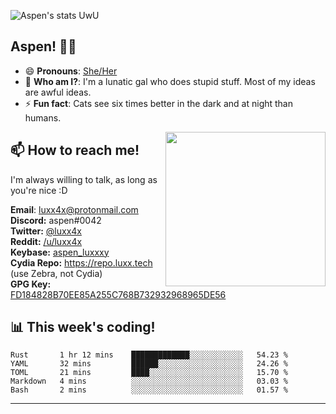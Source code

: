 ![Aspen's stats UwU](https://github-readme-stats.vercel.app/api?username=aspenluxxxy&show_icons=true&theme=onedark)

## Aspen! 🏳️‍⚧️

 - 😄 **Pronouns**: [She/Her](https://www.mypronouns.org/she-her)
 - 👩 **Who am I?**: I'm a lunatic gal who does stupid stuff. Most of my ideas are awful ideas.  
 - ⚡ **Fun fact**: <!--START_SECTION:catfact-->Cats see six times better in the dark and at night than humans.<!--END_SECTION:catfact-->
 
<img align="right" src="https://raw.githubusercontent.com/aspenluxxxy/aspenluxxxy/master/crab.jpg" width="256px" height="247px" />  

## 📫 How to reach me!
I'm always willing to talk, as long as you're nice :D

**Email**: luxx4x@protonmail.com  
**Discord:** aspen#0042  
**Twitter:** [@luxx4x](https://twitter.com/luxx4x)  
**Reddit:** [/u/luxx4x](https://reddit.com/user/luxx4x/)  
**Keybase:** [aspen_luxxxy](https://keybase.io/aspen_luxxxy)  
**Cydia Repo:** https://repo.luxx.tech (use Zebra, not Cydia)  
**GPG Key:** [FD184828B70EE85A255C768B732932968965DE56](https://aspenuwu.me/aspen-public.asc)

## 📊 **This week's coding!**
<!--START_SECTION:waka-->
```text
Rust       1 hr 12 mins    █████████████░░░░░░░░░░░░   54.23 % 
YAML       32 mins         ██████░░░░░░░░░░░░░░░░░░░   24.26 % 
TOML       21 mins         ████░░░░░░░░░░░░░░░░░░░░░   15.70 % 
Markdown   4 mins          ░░░░░░░░░░░░░░░░░░░░░░░░░   03.03 % 
Bash       2 mins          ░░░░░░░░░░░░░░░░░░░░░░░░░   01.57 %
```
<!--END_SECTION:waka-->

-------

